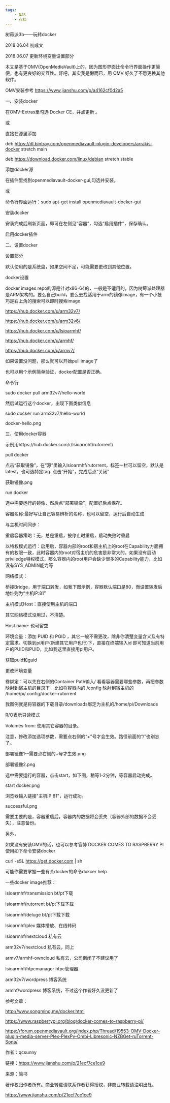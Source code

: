 ```yaml
---
tags:
    - NAS
    - 存档
---
```


树莓派3b——玩转docker

2018.06.04 初成文

2018.06.07 更新环境变量设置部分



本文是基于OMV(OpenMediaVault)上的，因为图形界面比命令行界面操作更简便，也有更良好的交互性。好吧，其实我是懒而已，用 OMV 好久了不愿更换其他软件。

OMV安装参考 https://www.jianshu.com/p/a4162cf0d2a5



一、安装docker



在OMV-Extras里勾选 Docker CE，并点更新 。

或

直接在源里添加

deb https://dl.bintray.com/openmediavault-plugin-developers/arrakis-docker stretch main

deb https://download.docker.com/linux/debian stretch stable

添加docker源

在插件里找到openmediavault-docker-gui,勾选并安装。

或

命令行界面运行：sudo apt-get install openmediavault-docker-gui

安装docker

安装完成后刷新页面，即可在左侧见“容器”，勾选“启用插件”，保存确认。





启用docker插件

二、设置docker



设置部分

默认使用的是系统盘，如果空间不足，可能需要更改到其他位置。





docker设置

docker images repo的源是针对x86-64的，一般是不适用的，因为树莓派处理器是ARM架构的。要么自己build，要么去找适用于arm的镜像image，有一个小技巧是右上角的搜索可以即时搜索image

https://hub.docker.com/u/arm32v7/

https://hub.docker.com/u/arm32v6/

https://hub.docker.com/u/lsioarmhf/

https://hub.docker.com/u/armhf/

https://hub.docker.com/u/armv7/



如果设置没问题，那么就可以开始pull image了

也可以用个示例简单验证，docker配置是否正确。

命令行



sudo docker pull arm32v7/hello-world

然后试运行这个docker，出现下图类似信息



sudo docker run arm32v7/hello-world

docker-hello.png

三、使用docker容器

示例用https://hub.docker.com/r/lsioarmhf/rutorrent/



pull docker

点击“获取镜像”，在“源”里输入lsioarmhf/rutorrent，标签一栏可以留空，默认是latest，也可选特定tag. 点击“开始”，完成后点“关闭”

获取镜像.png

run docker

选中需要运行的镜像，然后点“部署镜像”，配置好后点保存。



容器名称:最好写让自己容易辨析的名称，也可以留空，运行后自动生成

与主机时间同步：

重启容器策略：无，总是重启，被停止时重启，启动失败时重启

以特权模式运行：启用后，容器内部的root和宿主机上的root在Capability方面拥有的权限一致，此时容器内的root对宿主机的危害是非常大的。如果没有启动priviledge特权模式，那么容器内的root用户会缺少很多的Capability能力，比如没有SYS_ADMIN能力等

网络模式：

桥接Bridge，用于端口转发，如我下图示例，容器默认端口是80，而设置转发后地址则为“主机IP:81”

主机模式Host：直接使用主机的端口

其它网络模式没用过，不清楚。

Host name: 也可留空

环境变量：添加 PUID 和 PGID ，其它一般不需更改，除非你清楚变量含义及有特定需求。切换到pi用户(新建其它用户也行)下，直接在终端输入id 即可知道当前用户的PUID和PUID，比如我这里直接用pi用户。

获取puid和guid

更改环境变量

卷绑定：可以先在右侧的Container Path输入/ 看看容器需要哪些参数，再把参数映射到宿主机的目录下，比如将容器内的 /config 映射到宿主机的 /home/pi/.config/docker-rutorrent

我图例就是将容器的下载目录/downloads绑定为主机的/home/pi/Downloads

R/O表示只读模式



Volumes from: 使用其它容器的目录。



注意，修改添加选项参数，需要点右侧的“+”号才会生效。路径前面的“/”也别忘了。



部署镜像1--需要点右侧的+号才生效.png



部署镜像2.png

选中需要运行的容器，点击start，如下图，稍等1-2分钟，等容器启动完成。

start docker.png

浏览器输入链接"主机IP:81"，运行成功。





successful.png

需要主要的是，容器重启后，容器内的数据将会丢失（容器外部的数据不会丢失），注意备份。



另外，

如果没有安装OMV的话，也可以参考官博 DOCKER COMES TO RASPBERRY PI 使用如下命令安装docker



curl -sSL https://get.docker.com | sh

可能你需要掌握一些有关docker的命令dokcer help



一些docker image推荐：

lsioarmhf/transmission bt/pt下载

lsioarmhf/rutorrent bt/pt下载下载

lsioarmhf/deluge bt/pt下载下载

lsioarmhf/plex 媒体播放、在线转码

lsioarmhf/nextcloud 私有云

arm32v7/nextcloud 私有云，同上

armv7/armhf-owncloud 私有云，公司倒闭了不建议用了

lsioarmhf/htpcmanager htpc管理器

arm32v7/wordpress 博客系统

armhf/wordpress 博客系统，不过这个作者好久没更新了



参考文章：

http://www.songming.me/docker.html

https://www.raspberrypi.org/blog/docker-comes-to-raspberry-pi/

https://forum.openmediavault.org/index.php/Thread/19553-OMV-Docker-plugin-media-server-Plex-PlexPy-Ombi-Libresonic-NZBGet-ruTorrent-Sona/



作者：qcsunny

链接：<a href='https://www.jianshu.com/p/21ecf7ce1ce9'>https://www.jianshu.com/p/21ecf7ce1ce9</a>

来源：简书

著作权归作者所有。商业转载请联系作者获得授权，非商业转载请注明出处。



https://www.jianshu.com/p/21ecf7ce1ce9


